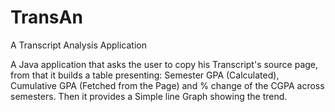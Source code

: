 # TransAn
A Transcript Analysis Application

A Java application that asks the user to copy his Transcript's source page, from that it builds a table presenting: Semester GPA (Calculated), Cumulative GPA (Fetched from the Page) and % change of the CGPA across semesters.   Then it provides a Simple line Graph showing the trend.
